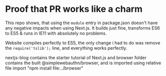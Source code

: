 # Proof that PR works like a charm
This repo shows, that using the `module` entry in package.json doesn't have any negative impacts when using Next.js. It builds just fine, transforms ES6 to ES5 & runs in IE11 with absolutely no problems.

Website compiles perfectly to ES5, the only change i had to do was remove the `require('tslib');` line, and everything works perfectly.

nextjs-blog contains the starter tutorial of Next.js and browser folder contains the built @simplewebauthn/browser, and is imported using relative file import "npm install file:../browser"

